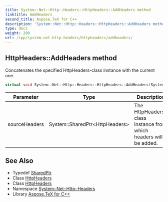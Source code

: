 ```yaml
---
title: System::Net::Http::Headers::HttpHeaders::AddHeaders method
linktitle: AddHeaders
second_title: Aspose.TeX for C++
description: 'System::Net::Http::Headers::HttpHeaders::AddHeaders method. Concatenates the specified HttpHeaders-class instance with the current one in C++.'
type: docs
weight: 200
url: /cpp/system.net.http.headers/httpheaders/addheaders/
---
```

## HttpHeaders::AddHeaders method


Concatenates the specified HttpHeaders-class instance with the current one.

```cpp
virtual void System::Net::Http::Headers::HttpHeaders::AddHeaders(System::SharedPtr<HttpHeaders> sourceHeaders)
```


| Parameter | Type | Description |
| --- | --- | --- |
| sourceHeaders | System::SharedPtr\<HttpHeaders\> | The HttpHeaders-class instance from which headers will be added. |

## See Also

* Typedef [SharedPtr](../../../system/sharedptr/)
* Class [HttpHeaders](../)
* Class [HttpHeaders](../)
* Namespace [System::Net::Http::Headers](../../)
* Library [Aspose.TeX for C++](../../../)
